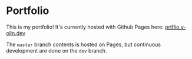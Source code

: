 # Portfolio
This is my portfolio! It's currently hosted with Github Pages here: [prtflio.v-olin.dev](https://prtflio.v-olin.dev/)

The `master` branch contents is hosted on Pages, but continuous development are done on the `dev` branch.
